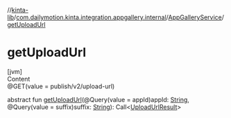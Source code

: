 //[kinta-lib](../../../index.md)/[com.dailymotion.kinta.integration.appgallery.internal](../index.md)/[AppGalleryService](index.md)/[getUploadUrl](get-upload-url.md)



# getUploadUrl  
[jvm]  
Content  
@GET(value = publish/v2/upload-url)  
  
abstract fun [getUploadUrl](get-upload-url.md)(@Query(value = appId)appId: [String](https://kotlinlang.org/api/latest/jvm/stdlib/kotlin/-string/index.html), @Query(value = suffix)suffix: [String](https://kotlinlang.org/api/latest/jvm/stdlib/kotlin/-string/index.html)): Call<[UploadUrlResult](../-upload-url-result/index.md)>  



